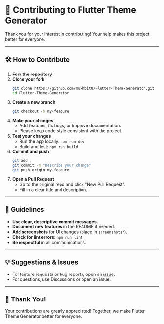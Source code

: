 # 🤝 Contributing to Flutter Theme Generator

Thank you for your interest in contributing! Your help makes this project better for everyone.

---

## 🛠️ How to Contribute

1. **Fork the repository**
2. **Clone your fork**
   ```sh
   git clone https://github.com/mukhbit0/Flutter-Theme-Generator.git
   cd Flutter-Theme-Generator
   ```
3. **Create a new branch**
   ```sh
   git checkout -b my-feature
   ```
4. **Make your changes**
   - Add features, fix bugs, or improve documentation.
   - Please keep code style consistent with the project.
5. **Test your changes**
   - Run the app locally: `npm run dev`
   - Build and test: `npm run build`
6. **Commit and push**
   ```sh
   git add .
   git commit -m "Describe your change"
   git push origin my-feature
   ```
7. **Open a Pull Request**
   - Go to the original repo and click "New Pull Request".
   - Fill in a clear title and description.

---

## 📝 Guidelines

- **Use clear, descriptive commit messages.**
- **Document new features** in the README if needed.
- **Add screenshots** for UI changes (place in `screenshots/`).
- **Check for lint errors**: `npm run lint`
- **Be respectful** in all communications.

---

## 💡 Suggestions & Issues

- For feature requests or bug reports, open an [issue](https://github.com/mukhbit0/Flutter-Theme-Generator/issues).
- For questions, use Discussions or open an issue.

---

## 🙏 Thank You!

Your contributions are greatly appreciated! Together, we make Flutter Theme Generator better for everyone.
